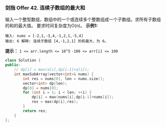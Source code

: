 ### 剑指 Offer 42. 连续子数组的最大和
输入一个整型数组，数组中的一个或连续多个整数组成一个子数组。求所有子数组的和的最大值。
要求时间复杂度为O(n)。
**示例1:**
```
输入: nums = [-2,1,-3,4,-1,2,1,-5,4] 
输出: 6 解释: 连续子数组 [4,-1,2,1] 的和最大，为 6。
```
**提示：**
`1 <= arr.length <= 10^5`
`-100 <= arr[i] <= 100`

```cpp
class Solution {
public:
    // dp[i] = max(a[i],dp[i-1]+a[i]);
    int maxSubArray(vector<int>& nums) {
        int res = nums[0], len = nums.size();
        vector<int> dp(len);
        dp[0] = nums[0];
        for (int i = 1; i < len; ++i) {
            dp[i] = max(nums[i],dp[i-1]+nums[i]);
            res = max(dp[i],res);
        }
        return res;
    }
};
```